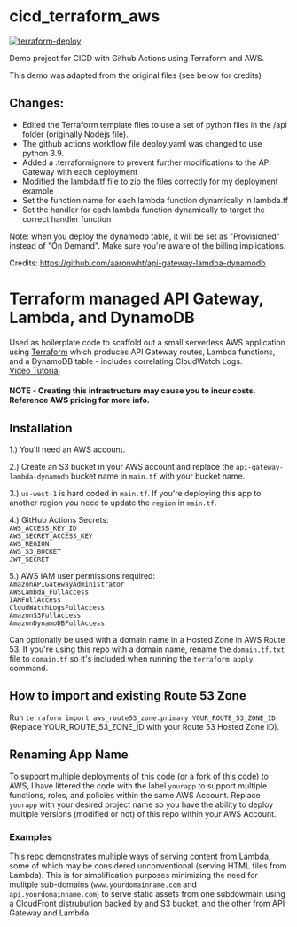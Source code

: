 # cicd_terraform_aws
[![terraform-deploy](https://github.com/jmandrake/cicd_terraform_aws/actions/workflows/deploy.yaml/badge.svg)](https://github.com/jmandrake/cicd_terraform_aws/actions/workflows/deploy.yaml)

Demo project for CICD with Github Actions using Terraform and AWS.

This demo was adapted from the original files (see below for credits) 

## Changes:

- Edited the Terraform template files to use a set of python files in the /api folder (originally Nodejs file).
- The github actions workflow file deploy.yaml was changed to use python 3.9.
- Added a .terraformignore to prevent further modifications to the API Gateway with each deployment
- Modified the lambda.tf file to zip the files correctly for my deployment example
- Set the function name for each lambda function dynamically in lambda.tf
- Set the handler for each lambda function dynamically to target the correct handler function

Note: when you deploy the dynamodb table, it will be set as "Provisioned" instead of "On Demand". Make sure you're aware of the billing implications.


Credits:
https://github.com/aaronwht/api-gateway-lamdba-dynamodb

# Terraform managed API Gateway, Lambda, and DynamoDB

Used as boilerplate code to scaffold out a small serverless AWS application using [Terraform](https://www.terraform.io) which produces API Gateway routes, Lambda functions, and a DynamoDB table - includes correlating CloudWatch Logs.  
[Video Tutorial](https://www.youtube.com/watch?v=Ow0yM4Ebh6k)

#### NOTE - Creating this infrastructure may cause you to incur costs. Reference AWS pricing for more info.

## Installation

1.) You'll need an AWS account.

2.) Create an S3 bucket in your AWS account and replace the `api-gateway-lambda-dynamodb` bucket name in `main.tf` with your bucket name.

3.) `us-west-1` is hard coded in `main.tf`. If you're deploying this app to another region you need to update the `region` in `main.tf`.

4.) GitHub Actions Secrets:  
`AWS_ACCESS_KEY_ID`  
`AWS_SECRET_ACCESS_KEY`  
`AWS_REGION`  
`AWS_S3_BUCKET`  
`JWT_SECRET`

5.) AWS IAM user permissions required:  
`AmazonAPIGatewayAdministrator`  
`AWSLambda_FullAccess`  
`IAMFullAccess`  
`CloudWatchLogsFullAccess`  
`AmazonS3FullAccess`  
`AmazonDynamoDBFullAccess`

Can optionally be used with a domain name in a Hosted Zone in AWS Route 53. If you're using this repo with a domain name, rename the `domain.tf.txt` file to `domain.tf` so it's included when running the `terraform apply` command.

## How to import and existing Route 53 Zone

Run `terraform import aws_route53_zone.primary YOUR_ROUTE_53_ZONE_ID` (Replace YOUR_ROUTE_53_ZONE_ID with your Route 53 Hosted Zone ID).

## Renaming App Name

To support multiple deployments of this code (or a fork of this code) to AWS, I have littered the code with the label `yourapp` to support multiple functions, roles, and policies within the same AWS Account. Replace `yourapp` with your desired project name so you have the ability to deploy multiple versions (modified or not) of this repo within your AWS Account.

### Examples

This repo demonstrates multiple ways of serving content from Lambda, some of which may be considered unconventional (serving HTML files from Lambda). This is for simplification purposes minimizing the need for mulitple sub-domains (`www.yourdomainname.com` and `api.yourdomainname.com`) to serve static assets from one subdowmain using a CloudFront distrubution backed by and S3 bucket, and the other from API Gateway and Lambda.
